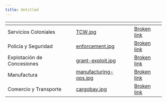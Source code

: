 ```yaml
---
title: Untitled
---
```


<table data-view="cards"><thead><tr><th></th><th data-hidden data-card-cover data-type="files"></th><th data-hidden data-card-target data-type="content-ref"></th></tr></thead><tbody><tr><td>Servicios Coloniales</td><td><a href="../assets/TCW.jpg">TCW.jpg</a></td><td><a href="broken-reference">Broken link</a></td></tr><tr><td>Policía y Seguridad</td><td><a href="../assets/enforcement.jpg">enforcement.jpg</a></td><td><a href="broken-reference">Broken link</a></td></tr><tr><td>Explotación de Concesiones</td><td><a href="../assets/grant-exploit.jpg">grant-exploit.jpg</a></td><td><a href="broken-reference">Broken link</a></td></tr><tr><td>Manufactura</td><td><a href="../assets/manufacturing-ops.jpg">manufacturing-ops.jpg</a></td><td><a href="broken-reference">Broken link</a></td></tr><tr><td>Comercio y Transporte</td><td><a href="../assets/cargobay.jpg">cargobay.jpg</a></td><td><a href="broken-reference">Broken link</a></td></tr></tbody></table>
